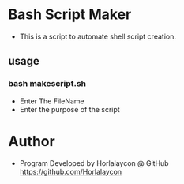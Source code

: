 # Bash Script Maker
- This is a script to automate shell script creation.

## usage
### bash makescript.sh
- Enter The FileName
- Enter the purpose of the script

# Author
- Program Developed by Horlalaycon @ GitHub https://github.com/Horlalaycon
